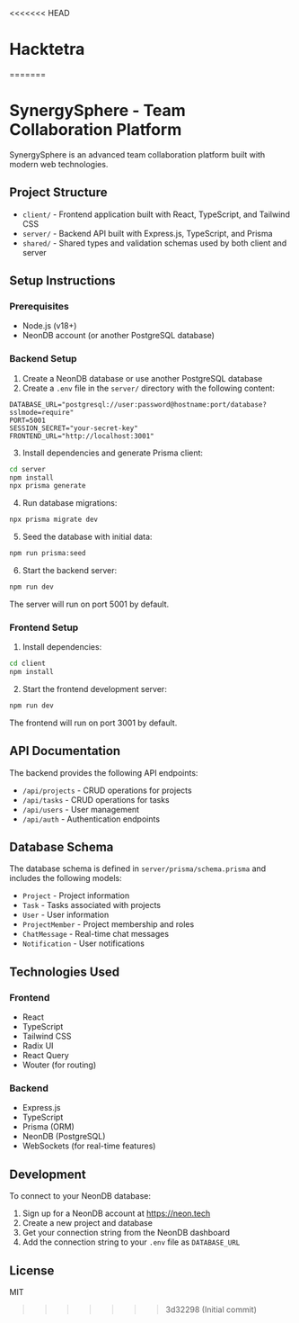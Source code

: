 <<<<<<< HEAD
# Hacktetra
=======
# SynergySphere - Team Collaboration Platform

SynergySphere is an advanced team collaboration platform built with modern web technologies.

## Project Structure

- `client/` - Frontend application built with React, TypeScript, and Tailwind CSS
- `server/` - Backend API built with Express.js, TypeScript, and Prisma
- `shared/` - Shared types and validation schemas used by both client and server

## Setup Instructions

### Prerequisites

- Node.js (v18+)
- NeonDB account (or another PostgreSQL database)

### Backend Setup

1. Create a NeonDB database or use another PostgreSQL database
2. Create a `.env` file in the `server/` directory with the following content:

```
DATABASE_URL="postgresql://user:password@hostname:port/database?sslmode=require"
PORT=5001
SESSION_SECRET="your-secret-key"
FRONTEND_URL="http://localhost:3001"
```

3. Install dependencies and generate Prisma client:

```bash
cd server
npm install
npx prisma generate
```

4. Run database migrations:

```bash
npx prisma migrate dev
```

5. Seed the database with initial data:

```bash
npm run prisma:seed
```

6. Start the backend server:

```bash
npm run dev
```

The server will run on port 5001 by default.

### Frontend Setup

1. Install dependencies:

```bash
cd client
npm install
```

2. Start the frontend development server:

```bash
npm run dev
```

The frontend will run on port 3001 by default.

## API Documentation

The backend provides the following API endpoints:

- `/api/projects` - CRUD operations for projects
- `/api/tasks` - CRUD operations for tasks
- `/api/users` - User management
- `/api/auth` - Authentication endpoints

## Database Schema

The database schema is defined in `server/prisma/schema.prisma` and includes the following models:

- `Project` - Project information
- `Task` - Tasks associated with projects
- `User` - User information
- `ProjectMember` - Project membership and roles
- `ChatMessage` - Real-time chat messages
- `Notification` - User notifications

## Technologies Used

### Frontend
- React
- TypeScript
- Tailwind CSS
- Radix UI
- React Query
- Wouter (for routing)

### Backend
- Express.js
- TypeScript
- Prisma (ORM)
- NeonDB (PostgreSQL)
- WebSockets (for real-time features)

## Development

To connect to your NeonDB database:

1. Sign up for a NeonDB account at https://neon.tech
2. Create a new project and database
3. Get your connection string from the NeonDB dashboard
4. Add the connection string to your `.env` file as `DATABASE_URL`

## License

MIT
>>>>>>> 3d32298 (Initial commit)
